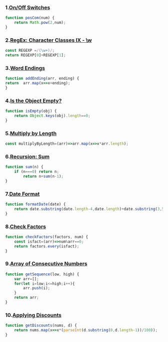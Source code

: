 ### 1.[On/Off Switches](https://edabit.com/challenge/EZ4H6A8pBeTYfZzQe)
```javascript
function posCom(num) {
	return Math.pow(2,num);
}
```

### 2.[RegEx: Character Classes IX ⁠- \w](https://edabit.com/challenge/AS2NGeGLnwWbMr5SP)
```javascript
const REGEXP =/(\w+)/;
return REGEXP[0]+REGEXP[1];
```

### 3.[Word Endings](https://edabit.com/challenge/hwWLHcDoPZmXcGHyd)
```javascript
function addEnding(arr, ending) {
return	arr.map(x=>x+ending);
}
```

### 4.[Is the Object Empty?](https://edabit.com/challenge/nGybgqB9agSqvBszF)
```javascript
function isEmpty(obj) {
	return Object.keys(obj).length==0;
}
```

### 5.[Multiply by Length](https://edabit.com/challenge/LMhRTq3hccz2D9Lax)
```javascript
const multiplyByLength=(arr)=>arr.map(x=>x*arr.length);
```

### 6.[Recursion: Sum](https://edabit.com/challenge/uYQs3cBqPEsk9mdZB)
```javascript
function sum(n) {
	if (n===0) return n;
		return n+sum(n-1);
}
```

### 7.[Date Format](https://edabit.com/challenge/NEPFa3NZSd8iiF3ps)
```javascript
function formatDate(date) {
	return date.substring(date.length-4,date.length)+date.substring(3,5)+date.substring(0,2);
}
```

### 8.[Check Factors](https://edabit.com/challenge/k5k3aXWp7aibft74n)
```javascript
function checkFactors(factors, num) {
	const isfact=(arr)=>num%arr==0;
	return factors.every(isfact);
}
```
### 9.[Array of Consecutive Numbers](https://edabit.com/challenge/v5TorwH9tiNtddSY3)
```javascript
function getSequence(low, high) {
	var arr=[];
	for(let i=low;i<=high;i++){
		arr.push(i);
	}
	return arr;
}
```
### 10.[Applying Discounts](https://edabit.com/challenge/qgS7XZjvL8wEChNvq)
```javascript
function getDiscounts(nums, d) {
	return nums.map(x=>x*(parseInt(d.substring(0,d.length-1))/100));
}
```
